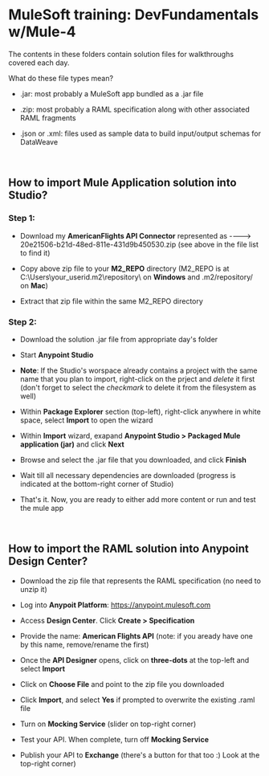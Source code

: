 # MuleSoft training: DevFundamentals w/Mule-4

The contents in these folders contain solution files for walkthroughs covered each day.

What do these file types mean?

- .jar: most probably a MuleSoft app bundled as a .jar file

- .zip: most probably a RAML specification along with other associated RAML fragments

- .json or .xml: files used as sample data to build input/output schemas for DataWeave


<BR>

## How to import **Mule Application** solution into Studio?


### Step 1:

- Download my **AmericanFlights API Connector** represented as ----> 20e21506-b21d-48ed-811e-431d9b450530.zip (see above in the file list to find it)

- Copy above zip file to your **M2_REPO** directory (M2_REPO is at C:\Users\your_userid\.m2\repository\ on **Windows** and .m2/repository/ on **Mac**)

- Extract that zip file within the same M2_REPO directory

### Step 2:


- Download the solution .jar file from appropriate day's folder

- Start **Anypoint Studio**

- **Note**: If the Studio's worspace already contains a project with the same name that you plan to import, right-click on the prject and _delete_ it first (don't forget to select the _checkmark_ to delete it from the filesystem as well)

- Within **Package Explorer** section (top-left), right-click anywhere in white space, select **Import** to open the wizard

- Within **Import** wizard, exapand **Anypoint Studio > Packaged Mule application (jar)** and click **Next**

- Browse and select the .jar file that you downloaded, and click **Finish**

- Wait till all necessary dependencies are downloaded (progress is indicated at the bottom-right corner of Studio)

- That's it.  Now, you are ready to either add more content or run and test the mule app


<BR>

## How to import the RAML solution into Anypoint Design Center?

- Download the zip file that represents the RAML specification (no need to unzip it)

- Log into **Anypoit Platform**: https://anypoint.mulesoft.com

- Access **Design Center**.  Click **Create > Specification**

- Provide the name: **American Flights API** (note: if you aready have one by this name, remove/rename the first)

- Once the **API Designer** opens, click on **three-dots** at the top-left and select **Import**

- Click on **Choose File** and point to the zip file you downloaded

- Click **Import**, and select **Yes** if prompted to overwrite the existing .raml file

- Turn on **Mocking Service** (slider on top-right corner)

- Test your API.  When complete, turn off **Mocking Service**

- Publish your API to **Exchange** (there's a button for that too :)  Look at the top-right corner)

<BR>
